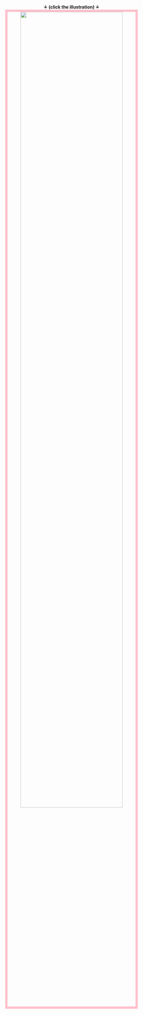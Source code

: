 <span style="text-align: center; display: block;">
<strong>↓ (click the illustration) ↓</strong><br>
<a href="{{{ href }}}">
<img src="{{{ src }}}" width=80%; style="border: 7px pink solid;">
</a>
</span>